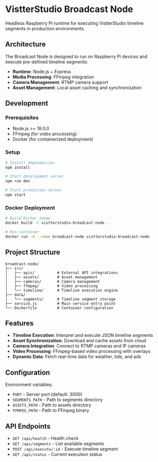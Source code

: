 # VistterStudio Broadcast Node

Headless Raspberry Pi runtime for executing VistterStudio timeline segments in production environments.

## Architecture

The Broadcast Node is designed to run on Raspberry Pi devices and execute pre-defined timeline segments:

- **Runtime**: Node.js + Express
- **Media Processing**: FFmpeg integration
- **Camera Management**: RTMP camera support
- **Asset Management**: Local asset caching and synchronization

## Development

### Prerequisites

- Node.js >= 18.0.0
- FFmpeg (for video processing)
- Docker (for containerized deployment)

### Setup

```bash
# Install dependencies
npm install

# Start development server
npm run dev

# Start production server
npm start
```

### Docker Deployment

```bash
# Build Docker image
docker build -t vistterstudio-broadcast-node .

# Run container
docker run -d --name broadcast-node vistterstudio-broadcast-node
```

## Project Structure

```
broadcast-node/
├── src/
│   ├── apis/          # External API integrations
│   ├── assets/        # Asset management
│   ├── cameras/       # Camera management
│   ├── ffmpeg/        # Video processing
│   └── timeline/      # Timeline execution engine
├── data/
│   └── segments/      # Timeline segment storage
├── service.js         # Main service entry point
└── Dockerfile         # Container configuration
```

## Features

- **Timeline Execution**: Interpret and execute JSON timeline segments
- **Asset Synchronization**: Download and cache assets from cloud
- **Camera Integration**: Connect to RTMP cameras and IP cameras
- **Video Processing**: FFmpeg-based video processing with overlays
- **Dynamic Data**: Fetch real-time data for weather, tide, and ads

## Configuration

Environment variables:

- `PORT` - Server port (default: 3000)
- `SEGMENTS_PATH` - Path to segments directory
- `ASSETS_PATH` - Path to assets directory
- `FFMPEG_PATH` - Path to FFmpeg binary

## API Endpoints

- `GET /api/health` - Health check
- `GET /api/segments` - List available segments
- `POST /api/execute/:id` - Execute timeline segment
- `GET /api/status` - Current execution status